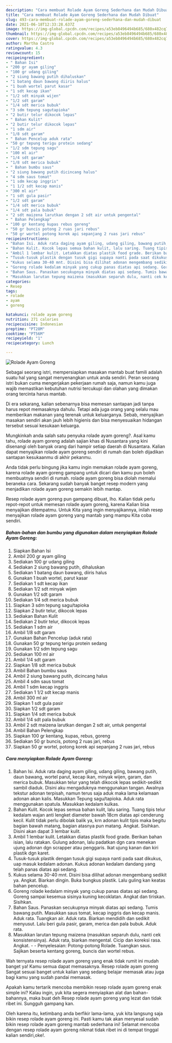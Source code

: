 ```yaml
---
description: "Cara membuat Rolade Ayam Goreng Sederhana dan Mudah Dibuat"
title: "Cara membuat Rolade Ayam Goreng Sederhana dan Mudah Dibuat"
slug: 493-cara-membuat-rolade-ayam-goreng-sederhana-dan-mudah-dibuat
date: 2021-06-18T12:33:28.637Z
image: https://img-global.cpcdn.com/recipes/a53eb8496494b685/680x482cq70/rolade-ayam-goreng-foto-resep-utama.jpg
thumbnail: https://img-global.cpcdn.com/recipes/a53eb8496494b685/680x482cq70/rolade-ayam-goreng-foto-resep-utama.jpg
cover: https://img-global.cpcdn.com/recipes/a53eb8496494b685/680x482cq70/rolade-ayam-goreng-foto-resep-utama.jpg
author: Martha Castro
ratingvalue: 4.3
reviewcount: 15
recipeingredient:
- " Bahan Isi"
- "200 gr ayam giling"
- "100 gr udang giling"
- "2 siung bawang putih dihaluskan"
- "1 batang daun bawang diiris halus"
- "1 buah wortel parut kasar"
- "1 sdt kecap ikan"
- "1/2 sdt minyak wijen"
- "1/2 sdt garam"
- "1/4 sdt merica bubuk"
- "3 sdm tepung sagutapioka"
- "2 butir telur dikocok lepas"
- " Bahan Kulit"
- "2 butir telur dikocok lepas"
- "1 sdm air"
- "1/8 sdt garam"
- " Bahan Pencelup aduk rata"
- "50 gr tepung terigu protein sedang"
- "1/2 sdm tepung sagu"
- "100 ml air"
- "1/4 sdt garam"
- "1/8 sdt merica bubuk"
- " Bahan bumbu saus"
- "2 siung bawang putih dicincang halus"
- "4 sdm saus tomat"
- "1 sdm kecap inggris"
- "1 1/2 sdt kecap manis"
- "300 ml air"
- "1 sdt gula pasir"
- "1/2 sdt garam"
- "1/4 sdt merica bubuk"
- "1/4 sdt pala bubuk"
- "2 sdt maizena larutkan dengan 2 sdt air untuk pengental"
- " Bahan Pelengkap"
- "100 gr kentang kupas rebus goreng"
- "50 gr buncis potong 2 ruas jari rebus"
- "50 gr wortel potong korek api sepanjang 2 ruas jari rebus"
recipeinstructions:
- "Bahan Isi. Aduk rata daging ayam giling, udang giling, bawang putih, daun bawang, wortel parut, kecap ikan, minyak wijen, garam, dan merica bubuk. Masukkan telur yang telah dikocok lepas sedikit-sedikit sambil diaduk. Disini aku mengaduknya menggunakan tangan. Awalnya tekstur adonan terpisah, namun terus saja aduk maka lama kelamaan adonan akan kalis. Masukkan Tepung sagu/tapioka. Aduk rata menggunakan spatula. Masukkan kedalam kulkas."
- "Bahan Kulit. Kocok lepas semua bahan kulit, lalu saring. Tuang tipis telur kedalam wajan anti lengket diameter bawah 18cm diatas api cenderung kecil. Kulit tidak perlu dibolak balik ya, krn adonan kulit tipis maka begitu bagian bawah matang, bagian atasnya pun matang. Angkat. Sisihkan. Disini akan dapat 3 lembar kulit."
- "Ambil 1 lembar kulit. Letakkan diatas plastik food grade. Berikan bahan isian, lalu ratakan. Gulung adonan, lalu padatkan dgn cara menekan ujung adonan dgn scrapper atau penggaris. Ikat ujung kanan dan kiri plastik dgn karet."
- "Tusuk-tusuk plastik dengan tusuk gigi supaya nanti pada saat dikukus, uap masuk kedalam adonan. Kukus adonan kedalam dandang yang telah panas diatas api sedang."
- "Kukus selama 30-40 mnt. Disini bisa dilihat adonan mengembang sedikit ya. Angkat. Biarkan dingin. Buka bungkus plastik. Lalu guling kan keatas bahan pencelup."
- "Goreng rolade kedalam minyak yang cukup panas diatas api sedang. Goreng sampai kesemua sisinya kuning kecoklatan. Angkat dan tiriskan. Sisihkan."
- "Bahan Saus. Panaskan secukupnya minyak diatas api sedang. Tumis bawang putih. Masukkan saus tomat, kecap inggris dan kecap manis. Aduk rata. Tuangkan air. Aduk rata. Biarkan mendidih dan sedikit menyusut. Lalu beri gula pasir, garam, merica dan pala bubuk. Aduk rata."
- "Masukkan larutan tepung maizena (masukkan separuh dulu, nanti cek konsistensinya). Aduk rata, biarkan mengental. Cicip dan koreksi rasa. Angkat.   Penyelesaian: Potong-potong Rolade. Tuangkan saus. Sajikan beserta kentang goreng, buncis dan wortel rebus."
categories:
- Resep
tags:
- rolade
- ayam
- goreng

katakunci: rolade ayam goreng 
nutrition: 271 calories
recipecuisine: Indonesian
preptime: "PT28M"
cooktime: "PT56M"
recipeyield: "1"
recipecategory: Lunch

---
```



![Rolade Ayam Goreng](https://img-global.cpcdn.com/recipes/a53eb8496494b685/680x482cq70/rolade-ayam-goreng-foto-resep-utama.jpg)

Sebagai seorang istri, mempersiapkan masakan mantab buat famili adalah suatu hal yang sangat menyenangkan untuk anda sendiri. Peran seorang istri bukan cuma mengerjakan pekerjaan rumah saja, namun kamu juga wajib memastikan kebutuhan nutrisi tercukupi dan olahan yang dimakan orang tercinta harus mantab.

Di era  sekarang, kalian sebenarnya bisa memesan santapan jadi tanpa harus repot memasaknya dahulu. Tetapi ada juga orang yang selalu mau memberikan makanan yang terenak untuk keluarganya. Sebab, menyajikan masakan sendiri akan jauh lebih higienis dan bisa menyesuaikan hidangan tersebut sesuai kesukaan keluarga. 



Mungkinkah anda salah satu penyuka rolade ayam goreng?. Asal kamu tahu, rolade ayam goreng adalah sajian khas di Nusantara yang kini disenangi oleh banyak orang dari hampir setiap daerah di Nusantara. Kalian dapat menyajikan rolade ayam goreng sendiri di rumah dan boleh dijadikan santapan kesukaanmu di akhir pekanmu.

Anda tidak perlu bingung jika kamu ingin memakan rolade ayam goreng, karena rolade ayam goreng gampang untuk dicari dan kamu pun boleh membuatnya sendiri di rumah. rolade ayam goreng bisa diolah memalui beraneka cara. Sekarang sudah banyak banget resep modern yang menjadikan rolade ayam goreng semakin lebih mantap.

Resep rolade ayam goreng pun gampang dibuat, lho. Kalian tidak perlu repot-repot untuk memesan rolade ayam goreng, karena Kalian bisa menyajikan ditempatmu. Untuk Kita yang ingin menyajikannya, inilah resep menyajikan rolade ayam goreng yang mantab yang mampu Kita coba sendiri.

<!--inarticleads1-->

##### Bahan-bahan dan bumbu yang digunakan dalam menyiapkan Rolade Ayam Goreng:

1. Siapkan  Bahan Isi
1. Ambil 200 gr ayam giling
1. Sediakan 100 gr udang giling
1. Sediakan 2 siung bawang putih, dihaluskan
1. Sediakan 1 batang daun bawang, diiris halus
1. Gunakan 1 buah wortel, parut kasar
1. Sediakan 1 sdt kecap ikan
1. Sediakan 1/2 sdt minyak wijen
1. Gunakan 1/2 sdt garam
1. Sediakan 1/4 sdt merica bubuk
1. Siapkan 3 sdm tepung sagu/tapioka
1. Siapkan 2 butir telur, dikocok lepas
1. Sediakan  Bahan Kulit
1. Sediakan 2 butir telur, dikocok lepas
1. Sediakan 1 sdm air
1. Ambil 1/8 sdt garam
1. Gunakan  Bahan Pencelup (aduk rata)
1. Gunakan 50 gr tepung terigu protein sedang
1. Gunakan 1/2 sdm tepung sagu
1. Sediakan 100 ml air
1. Ambil 1/4 sdt garam
1. Siapkan 1/8 sdt merica bubuk
1. Ambil  Bahan bumbu saus
1. Ambil 2 siung bawang putih, dicincang halus
1. Ambil 4 sdm saus tomat
1. Ambil 1 sdm kecap inggris
1. Sediakan 1 1/2 sdt kecap manis
1. Ambil 300 ml air
1. Siapkan 1 sdt gula pasir
1. Siapkan 1/2 sdt garam
1. Siapkan 1/4 sdt merica bubuk
1. Ambil 1/4 sdt pala bubuk
1. Ambil 2 sdt maizena larutkan dengan 2 sdt air, untuk pengental
1. Ambil  Bahan Pelengkap
1. Siapkan 100 gr kentang, kupas, rebus, goreng
1. Sediakan 50 gr buncis, potong 2 ruas jari, rebus
1. Siapkan 50 gr wortel, potong korek api sepanjang 2 ruas jari, rebus




<!--inarticleads2-->

##### Cara menyiapkan Rolade Ayam Goreng:

1. Bahan Isi. Aduk rata daging ayam giling, udang giling, bawang putih, daun bawang, wortel parut, kecap ikan, minyak wijen, garam, dan merica bubuk. Masukkan telur yang telah dikocok lepas sedikit-sedikit sambil diaduk. Disini aku mengaduknya menggunakan tangan. Awalnya tekstur adonan terpisah, namun terus saja aduk maka lama kelamaan adonan akan kalis. Masukkan Tepung sagu/tapioka. Aduk rata menggunakan spatula. Masukkan kedalam kulkas.
1. Bahan Kulit. Kocok lepas semua bahan kulit, lalu saring. Tuang tipis telur kedalam wajan anti lengket diameter bawah 18cm diatas api cenderung kecil. Kulit tidak perlu dibolak balik ya, krn adonan kulit tipis maka begitu bagian bawah matang, bagian atasnya pun matang. Angkat. Sisihkan. Disini akan dapat 3 lembar kulit.
1. Ambil 1 lembar kulit. Letakkan diatas plastik food grade. Berikan bahan isian, lalu ratakan. Gulung adonan, lalu padatkan dgn cara menekan ujung adonan dgn scrapper atau penggaris. Ikat ujung kanan dan kiri plastik dgn karet.
1. Tusuk-tusuk plastik dengan tusuk gigi supaya nanti pada saat dikukus, uap masuk kedalam adonan. Kukus adonan kedalam dandang yang telah panas diatas api sedang.
1. Kukus selama 30-40 mnt. Disini bisa dilihat adonan mengembang sedikit ya. Angkat. Biarkan dingin. Buka bungkus plastik. Lalu guling kan keatas bahan pencelup.
1. Goreng rolade kedalam minyak yang cukup panas diatas api sedang. Goreng sampai kesemua sisinya kuning kecoklatan. Angkat dan tiriskan. Sisihkan.
1. Bahan Saus. Panaskan secukupnya minyak diatas api sedang. Tumis bawang putih. Masukkan saus tomat, kecap inggris dan kecap manis. Aduk rata. Tuangkan air. Aduk rata. Biarkan mendidih dan sedikit menyusut. Lalu beri gula pasir, garam, merica dan pala bubuk. Aduk rata.
1. Masukkan larutan tepung maizena (masukkan separuh dulu, nanti cek konsistensinya). Aduk rata, biarkan mengental. Cicip dan koreksi rasa. Angkat.  -  - Penyelesaian: Potong-potong Rolade. Tuangkan saus. Sajikan beserta kentang goreng, buncis dan wortel rebus.




Wah ternyata resep rolade ayam goreng yang enak tidak rumit ini mudah banget ya! Kamu semua dapat memasaknya. Resep rolade ayam goreng Sangat sesuai banget untuk kalian yang sedang belajar memasak atau juga bagi kamu yang sudah pandai memasak.

Apakah kamu tertarik mencoba membikin resep rolade ayam goreng enak simple ini? Kalau ingin, yuk kita segera menyiapkan alat dan bahan-bahannya, maka buat deh Resep rolade ayam goreng yang lezat dan tidak ribet ini. Sungguh gampang kan. 

Oleh karena itu, ketimbang anda berfikir lama-lama, yuk kita langsung saja bikin resep rolade ayam goreng ini. Pasti kamu tak akan menyesal sudah bikin resep rolade ayam goreng mantab sederhana ini! Selamat mencoba dengan resep rolade ayam goreng nikmat tidak ribet ini di tempat tinggal kalian sendiri,oke!.

